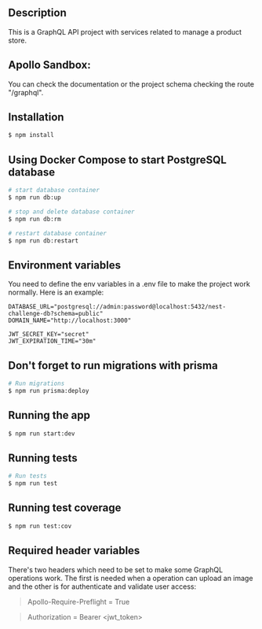 ## Description

This is a GraphQL API project with services related to manage a product store. 

## Apollo Sandbox:
You can check the documentation or the project schema checking the route "/graphql".

## Installation

```bash
$ npm install
```

## Using Docker Compose to start PostgreSQL database

```bash
# start database container
$ npm run db:up

# stop and delete database container
$ npm run db:rm

# restart database container
$ npm run db:restart
```

## Environment variables
You need to define the env variables in a .env file to make the project work normally. Here is an example:
```
DATABASE_URL="postgresql://admin:password@localhost:5432/nest-challenge-db?schema=public"
DOMAIN_NAME="http://localhost:3000"

JWT_SECRET_KEY="secret"
JWT_EXPIRATION_TIME="30m"
```

## Don't forget to run migrations with prisma

```bash
# Run migrations
$ npm run prisma:deploy
```

## Running the app

```bash
$ npm run start:dev
```

## Running tests

```bash
# Run tests
$ npm run test
```

## Running test coverage

```bash
$ npm run test:cov
```

## Required header variables
There's two headers which need to be set to make some GraphQL operations work. The first is needed when a operation can upload an image and the other is for authenticate and validate user access:
> Apollo-Require-Preflight = True
 
> Authorization = Bearer <jwt_token>